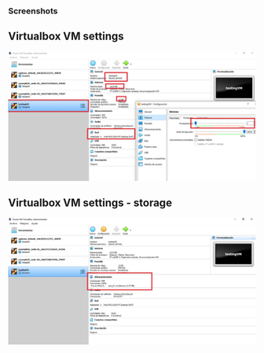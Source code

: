 ### Screenshots

## Virtualbox VM settings
!["Virtualbox VM settings"](https://github.com/cristiangarciavd/devops_fundamentals/blob/cristian_task02/class02/virtualbox/testingVM.jpg "Virtualbox VM settings")

## Virtualbox VM settings - storage
!["Virtualbox VM settings"](https://github.com/cristiangarciavd/devops_fundamentals/blob/cristian_task02/class02/virtualbox/testingVM%20-%20storage.jpg)
